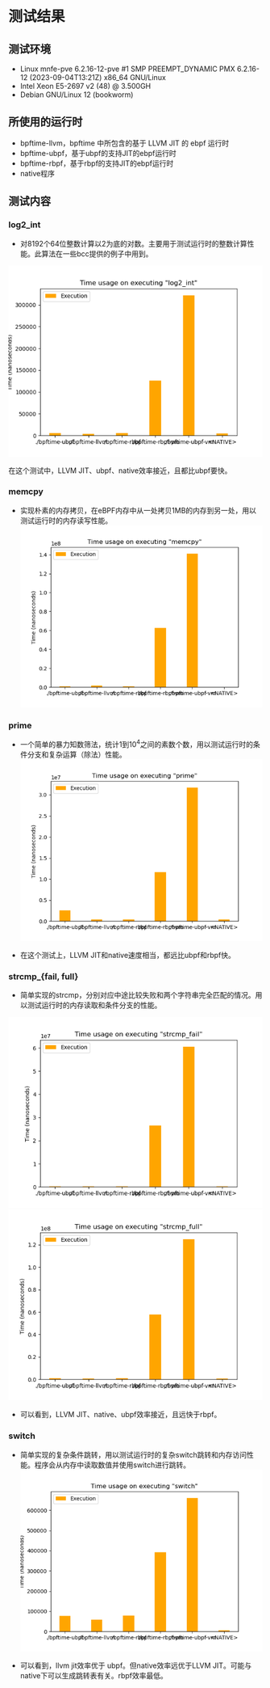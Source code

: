 # 测试结果

## 测试环境

- Linux mnfe-pve 6.2.16-12-pve #1 SMP PREEMPT_DYNAMIC PMX 6.2.16-12 (2023-09-04T13:21Z) x86_64 GNU/Linux
- Intel Xeon E5-2697 v2 (48) @ 3.500GH
- Debian GNU/Linux 12 (bookworm)

## 所使用的运行时

- bpftime-llvm，bpftime 中所包含的基于 LLVM JIT 的 ebpf 运行时
- bpftime-ubpf，基于ubpf的支持JIT的ebpf运行时
- bpftime-rbpf，基于rbpf的支持JIT的ebpf运行时
- native程序

## 测试内容

### log2_int

- 对8192个64位整数计算以2为底的对数。主要用于测试运行时的整数计算性能。此算法在一些bcc提供的例子中用到。

![结果](example-output/log2_int.execution.png)

在这个测试中，LLVM JIT、ubpf、native效率接近，且都比ubpf要快。

### memcpy

- 实现朴素的内存拷贝，在eBPF内存中从一处拷贝1MB的内存到另一处，用以测试运行时的内存读写性能。
![结果](example-output/memcpy.execution.png)

### prime

- 一个简单的暴力知数筛法，统计1到$10^4$之间的素数个数，用以测试运行时的条件分支和复杂运算（除法）性能。
![img](example-output/prime.execution.png)

- 在这个测试上，LLVM JIT和native速度相当，都远比ubpf和rbpf快。

### strcmp_{fail, full}

- 简单实现的strcmp，分别对应中途比较失败和两个字符串完全匹配的情况。用以测试运行时的内存读取和条件分支的性能。

![img](example-output/strcmp_fail.execution.png)
![img](example-output/strcmp_full.execution.png)

- 可以看到，LLVM JIT、native、ubpf效率接近，且远快于rbpf。

### switch

- 简单实现的复杂条件跳转，用以测试运行时的复杂switch跳转和内存访问性能。程序会从内存中读取数值并使用switch进行跳转。
![img](example-output/switch.execution.png)

- 可以看到，llvm jit效率优于 ubpf。但native效率远优于LLVM JIT。可能与native下可以生成跳转表有关。rbpf效率最低。
